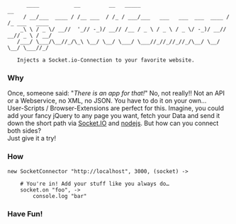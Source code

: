 	
	      ____           __         __   _____                            __            
	     / __/___  ____ / /__ ___  / /_ / ___/___   ___   ___  ___  ____ / /_ ___   ____
	    _\ \ / _ \/ __//  '_// -_)/ __// /__ / _ \ / _ \ / _ \/ -_)/ __// __// _ \ / __/
	   /___/ \___/\__//_/\_\ \__/ \__/ \___/ \___//_//_//_//_/\__/ \__/ \__/ \___//_/   
	
	   Injects a Socket.io-Connection to your favorite website.

### Why

Once, someone said: "_There is an app for that!_" No, not really!! Not an API or a Webservice, no XML, no JSON. You have to do it on your own…  
User-Scripts / Browser-Extensions are perfect for this. Imagine, you could add your fancy jQuery to any page you want, fetch your Data and send it down the short path via [Socket.IO](http://socket.io/) and [nodejs](http://nodejs.org). But how can you connect both sides?  
Just give it a try!


### How

	new SocketConnector "http://localhost", 3000, (socket) ->

		# You're in! Add your stuff like you always do…
		socket.on "foo", ->
			console.log "bar"

### Have Fun!